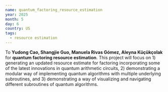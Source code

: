 ```yaml
---
name: quantum_factoring_resource_estimation
year: 2025
month: 5
day: 6
country: US
tags:
  - resource estimation
---
```

To **Yudong Cao, Shangjie Guo, Manuela Rivas Gómez, Aleyna Küçükçolak** for **quantum factoring resource estimation**. This project will focus on 1) generating an updated resource estimate for factoring incorporating some of the latest innovations in quantum arithmetic circuits, 2) demonstrating a modular way of implementing quantum algorithms with multiple underlying subroutines, and 3) demonstrating a way of visualizing and navigating different subroutines of quantum algorithms.

